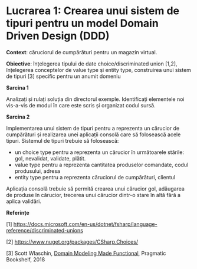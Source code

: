 # Lucrarea 1: Crearea unui sistem de tipuri pentru un model Domain Driven Design (DDD) 

**Context**: căruciorul de cumpărături pentru un magazin virtual. 

**Obiective**: înțelegerea tipului de date choice/discriminated union [1,2], înțelegerea conceptelor de value type și entity type, construirea unui sistem de tipuri [3] specific pentru un anumit domeniu 

**Sarcina 1**

Analizați și rulați soluția din directorul exemple. Identificați elementele noi vis-a-vis de modul în care este scris și organizat codul sursă.

**Sarcina 2**

Implementarea unui sistem de tipuri pentru a reprezenta un cărucior de cumpărături și realizarea unei aplicații consolă care să folosească acele tipuri. 
Sistemul de tipuri trebuie să folosească: 
* un choice type pentru a reprezenta un cărucior în următoarele stările: gol, nevalidat, validate, plătit.  
* value type pentru a reprezenta cantitatea produselor comandate, codul produsului, adresa 
* entity type pentru a reprezenta căruciorul de cumpărături, clientul 

Aplicația consolă trebuie să permită crearea unui cărucior gol, adăugarea de produse în cărucior, trecerea unui cărucior dintr-o stare în altă fără a aplica validări. 

**Referințe**

[1] https://docs.microsoft.com/en-us/dotnet/fsharp/language-reference/discriminated-unions 

[2] https://www.nuget.org/packages/CSharp.Choices/

[3] Scott Wlaschin, [Domain Modeling Made Functional](https://www.amazon.com/Domain-Modeling-Made-Functional-Domain-Driven-ebook/dp/B07B44BPFB/ref=sr_1_1?dchild=1&keywords=Domain+Modeling+Made+Functional&qid=1632338254&sr=8-1), Pragmatic Bookshelf, 2018  
